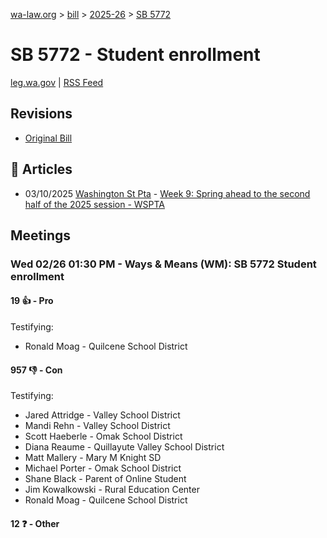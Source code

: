 [wa-law.org](/) > [bill](/bill/) > [2025-26](/bill/2025-26/) > [SB 5772](/bill/2025-26/sb/5772/)

# SB 5772 - Student enrollment
[leg.wa.gov](https://app.leg.wa.gov/billsummary?BillNumber=5772&Year=2025&Initiative=false) | [RSS Feed](./rss.xml)

## Revisions
* [Original Bill](1/)

## 📰 Articles
* 03/10/2025 [Washington St Pta](/org/washington_st_pta/) - [Week 9: Spring ahead to the second half of the 2025 session - WSPTA](https://www.wastatepta.org/week-9-spring-ahead-to-the-second-half-of-the-2025-session/#:~:text=SB%205772)

## Meetings
### Wed 02/26 01:30 PM - Ways & Means (WM): SB 5772 Student enrollment
#### 19 👍 - Pro
Testifying:
* Ronald Moag - Quilcene School District

#### 957 👎 - Con
Testifying:
* Jared Attridge - Valley School District
* Mandi Rehn - Valley School District
* Scott Haeberle - Omak School District
* Diana Reaume - Quillayute Valley School District
* Matt Mallery - Mary M Knight SD
* Michael Porter - Omak School District
* Shane Black - Parent of Online Student
* Jim Kowalkowski - Rural Education Center
* Ronald Moag - Quilcene School District

#### 12 ❓ - Other
